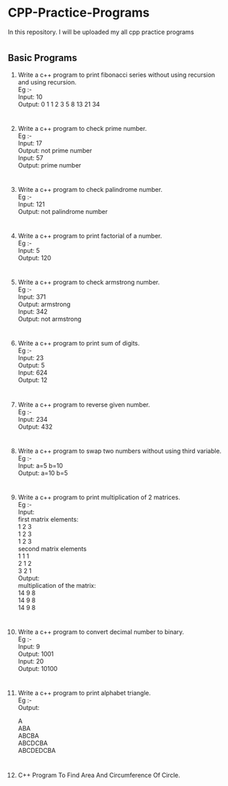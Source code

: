 # CPP-Practice-Programs

In this repository. I will be uploaded my all cpp practice programs

#

## **Basic Programs**


1. Write a c++ program to print fibonacci series without using recursion and using recursion. <br>
Eg :- <br>
Input: 10 <br>
Output: 0 1 1 2 3 5 8 13 21 34<br>

#

2. Write a c++ program to check prime number. <br>
Eg :- <br>
Input: 17 <br>
Output: not prime number <br>
Input: 57 <br>
Output: prime number <br>

#

3. Write a c++ program to check palindrome number. <br>
Eg :- <br>
Input: 121 <br>
Output: not palindrome number <br>

#

4. Write a c++ program to print factorial of a number. <br>
Eg :-<br>
Input: 5<br>
Output: 120<br>

#

5. Write a c++ program to check armstrong number. <br>
Eg :- <br>
Input: 371 <br>
Output: armstrong <br>
Input: 342 <br>
Output: not armstrong <br>

#

 
6. Write a c++ program to print sum of digits. <br>
Eg :- <br>
Input: 23 <br>
Output: 5 <br>
Input: 624 <br>
Output: 12 <br>

#

7. Write a c++ program to reverse given number. <br>
Eg :- <br>
Input: 234 <br>
Output: 432 <br>

#

8. Write a c++ program to swap two numbers without using third variable. <br>
Eg :- <br>
Input: a=5 b=10 <br>
Output: a=10 b=5 <br>

#

9. Write a c++ program to print multiplication of 2 matrices. <br>
Eg :- <br>
Input: <br>
first matrix elements: <br>
1 2 3 <br>
1 2 3 <br>
1 2 3 <br>
second matrix elements <br>
1 1 1 <br>
2 1 2 <br>
3 2 1 <br>
Output: <br>
multiplication of the matrix: <br>
14 9 8 <br>
14 9 8 <br>
14 9 8 <br>

#

10. Write a c++ program to convert decimal number to binary. <br>
Eg :- <br>
Input: 9 <br>
Output: 1001 <br>
Input: 20 <br>
Output: 10100 <br>

#

11. Write a c++ program to print alphabet triangle. <br>
Eg :- <br>
Output: <br>

     A<br>
    ABA <br>
   ABCBA <br>
  ABCDCBA <br>
 ABCDEDCBA <br>

#

12.  C++ Program To Find Area And Circumference Of Circle.

#
